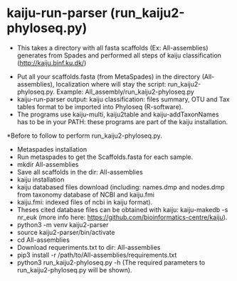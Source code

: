 # kaiju-run-parser (run_kaiju2-phyloseq.py)

* This takes a directory with all fasta scaffolds (Ex: All-assemblies) generates from Spades and performed all steps of kaiju classification (http://kaiju.binf.ku.dk/)
- Put all your scaffolds.fasta (from MetaSpades) in the directory (All-assemblies), localization where will stay the script: run_kaiju2-phyloseq.py. 
   Example: All_assembly/run_kaiju2-phyloseq.py
- kaiju-run-parser output: kaiju classification: files summary, OTU and Tax tables format to be imported into Phyloseq (R-software). 
- The programs use kaiju-multi, kaiju2table and kaiju-addTaxonNames has to be in your PATH: these programs are part of the kaiju installation.

*Before to follow to perform run_kaiju2-phyloseq.py.

- Metaspades installation
- Run metaspades to get the Scaffolds.fasta for each sample.
- mkdir All-assemblies
- Save all scaffolds in the dir: All-assemblies
- kaiju installation
- kaiju databased files download (including: names.dmp and nodes.dmp from taxonomy database of NCBI and kaiju.fmi
- kaiju.fmi: indexed files of ncbi in kaiju format).
- Theses cited database files can be obtained with kaiju: kaiju-makedb -s nr_euk (more info here: https://github.com/bioinformatics-centre/kaiju).
- python3 -m venv kaiju2-parser
- source kaiju2-parser/bin/activate
- cd All-assemblies
- Download requeriments.txt to dir: All-assemblies
- pip3 install -r /path/to/All-assemblies/requirements.txt
- python3 run_kaiju2-phyloseq.py -h (The required parameters to run_kaiju2-phyloseq.py will be shown).
       



